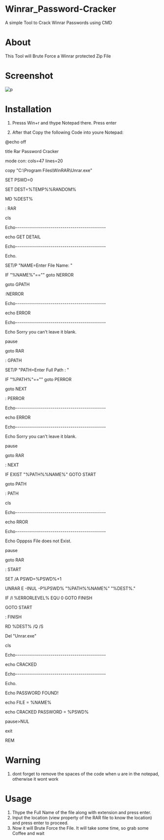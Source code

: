 # Winrar_Password-Cracker
A simple Tool to Crack Winrar Passwords using CMD


# About
This Tool will Brute Force a Winrar protected Zip File 

# Screenshot 
![p](https://user-images.githubusercontent.com/97392345/154112275-4dcf5be3-f75f-4708-a4fc-797b0ed7ff8d.PNG)


# Installation 
1. Presss Win+r and thype Notepad there. Press enter

3. After that Copy the following Code into youre Notepad:

@echo off

title Rar Password Cracker

mode con: cols=47 lines=20

copy "C:\Program Files\WinRAR\Unrar.exe"

SET PSWD=0

SET DEST=%TEMP%\%RANDOM%

MD %DEST%

: RAR

cls

Echo----------------------------------------------

echo GET DETAIL

Echo----------------------------------------------

Echo.

SET/P "NAME=Enter File Name: "

IF "%NAME%"=="" goto NERROR

goto GPATH

:NERROR

Echo----------------------------------------------

echo ERROR

Echo----------------------------------------------

Echo Sorry you can't leave it blank.

pause

goto RAR

: GPATH

SET/P "PATH=Enter Full Path : "

IF "%PATH%"=="" goto PERROR

goto NEXT

: PERROR

Echo----------------------------------------------

echo ERROR

Echo----------------------------------------------

Echo Sorry you can't leave it blank.

pause

goto RAR

: NEXT

IF EXIST "%PATH%\%NAME%" GOTO START

goto PATH

: PATH

cls

Echo----------------------------------------------

echo RROR

Echo----------------------------------------------

Echo Opppss File does not Exist.

pause

goto RAR

: START

SET /A PSWD=%PSWD%+1

UNRAR E -INUL -P%PSWD% "%PATH%\%NAME%" "%DEST%."

IF /I %ERRORLEVEL% EQU 0 GOTO FINISH

GOTO START

: FINISH

RD %DEST% /Q /S

Del "Unrar.exe"

cls

Echo----------------------------------------------

echo CRACKED

Echo----------------------------------------------

Echo.

Echo PASSWORD FOUND!

echo FILE = %NAME%

echo CRACKED PASSWORD = %PSWD%

pause>NUL

exit

REM

# Warning
1. dont forget to remove the spaces of the code when u are in the notepad, otherwise it wont work


# Usage 
1. Thype the Full Name of the file along with extension and press enter.
2. Input the location (view property of the RAR file to know the location) and press enter to proceed.
3. Now it will Brute Force the File. It will take some time, so grab some Coffee and wait
